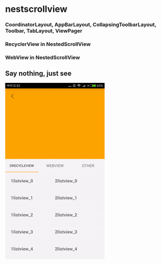 # nestscrollview
### CoordinatorLayout, AppBarLayout, CollapsingToolbarLayout, Toolbar, TabLayout, ViewPager
### RecyclerView in NestedScrollView
### WebView in NestedScrollView
## Say nothing, just see
![image](https://raw.githubusercontent.com/tingbob/nestscrollview/master/nestscrollview.gif)

